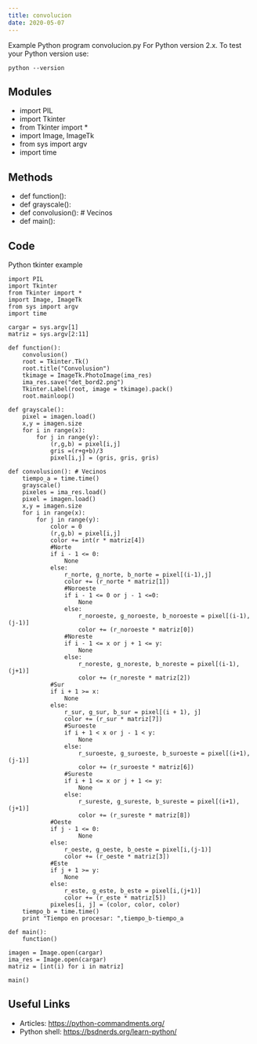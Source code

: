 ```yaml
---
title: convolucion
date: 2020-05-07
---
```

Example Python program convolucion.py
For Python version 2.x.
To test your Python version use:

    python --version

## Modules

* import PIL 
* import Tkinter
* from Tkinter import *
* import Image, ImageTk
* from sys import argv
* import time

## Methods

* def function():
* def grayscale():
* def convolusion(): # Vecinos
* def main():

## Code

Python tkinter example

    import PIL 
    import Tkinter
    from Tkinter import *
    import Image, ImageTk
    from sys import argv
    import time
    
    cargar = sys.argv[1]
    matriz = sys.argv[2:11]
    
    def function():
    	convolusion()
    	root = Tkinter.Tk()
    	root.title("Convolusion")
    	tkimage = ImageTk.PhotoImage(ima_res)
    	ima_res.save("det_bord2.png")
    	Tkinter.Label(root, image = tkimage).pack()
    	root.mainloop()
    
    def grayscale():
    	pixel = imagen.load()
    	x,y = imagen.size
    	for i in range(x):
    		for j in range(y):
    			(r,g,b) = pixel[i,j]
    			gris =(r+g+b)/3
    			pixel[i,j] = (gris, gris, gris)
    
    def convolusion(): # Vecinos
    	tiempo_a = time.time()
    	grayscale()
    	pixeles = ima_res.load()
    	pixel = imagen.load()
    	x,y = imagen.size
    	for i in range(x):
    		for j in range(y):
    			color = 0
    			(r,g,b) = pixel[i,j]
    			color += int(r * matriz[4])
    			#Norte
    			if i - 1 <= 0:
    				None
    			else: 
    				r_norte, g_norte, b_norte = pixel[(i-1),j]
    				color += (r_norte * matriz[1])
    				#Noroeste
    				if i - 1 <= 0 or j - 1 <=0:
    					None
    				else:
    					r_noroeste, g_noroeste, b_noroeste = pixel[(i-1),(j-1)]
    					color += (r_noroeste * matriz[0])
    				#Noreste
    				if i - 1 <= x or j + 1 <= y:
    					None
    				else:
    					r_noreste, g_noreste, b_noreste = pixel[(i-1), (j+1)]
    					color += (r_noreste * matriz[2])
    			#Sur
    			if i + 1 >= x:
    				None 
    			else: 
    				r_sur, g_sur, b_sur = pixel[(i + 1), j]
    				color += (r_sur * matriz[7])
    				#Suroeste
    				if i + 1 < x or j - 1 < y:
    					None
    				else: 
    					r_suroeste, g_suroeste, b_suroeste = pixel[(i+1),(j-1)]
    					color += (r_suroeste * matriz[6])
    				#Sureste
    				if i + 1 <= x or j + 1 <= y:
    					None
    				else: 
    					r_sureste, g_sureste, b_sureste = pixel[(i+1),(j+1)]
    					color += (r_sureste * matriz[8])
    			#Oeste
    			if j - 1 <= 0:
    					None
    			else:
    				r_oeste, g_oeste, b_oeste = pixel[i,(j-1)]
    				color += (r_oeste * matriz[3])
    			#Este
    			if j + 1 >= y:
    				None
    			else: 
    				r_este, g_este, b_este = pixel[i,(j+1)]
    				color += (r_este * matriz[5])
    			pixeles[i, j] = (color, color, color)
    	tiempo_b = time.time()
    	print "Tiempo en procesar: ",tiempo_b-tiempo_a
    	
    def main():
    	function()
    
    imagen = Image.open(cargar)
    ima_res = Image.open(cargar)
    matriz = [int(i) for i in matriz]
    
    main()

## Useful Links

- Articles: https://python-commandments.org/
- Python shell: https://bsdnerds.org/learn-python/
